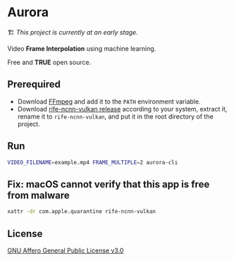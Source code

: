 # Aurora

🏗️ *This project is currently at an early stage.*

Video **Frame Interpolation** using machine learning.

Free and **TRUE** open source.

## Prerequired

* Download [FFmpeg](https://ffmpeg.org/download.html) and add it to the `PATH` environment variable.
* Download [rife-ncnn-vulkan release](https://github.com/nihui/rife-ncnn-vulkan/releases) according to your system, extract it, rename it to `rife-ncnn-vulkan`, and put it in the root directory of the project.

## Run

```bash
VIDEO_FILENAME=example.mp4 FRAME_MULTIPLE=2 aurora-cli
```

## Fix: macOS cannot verify that this app is free from malware

```bash
xattr -dr com.apple.quarantine rife-ncnn-vulkan
```

## License

[GNU Affero General Public License v3.0](https://choosealicense.com/licenses/agpl-3.0)

